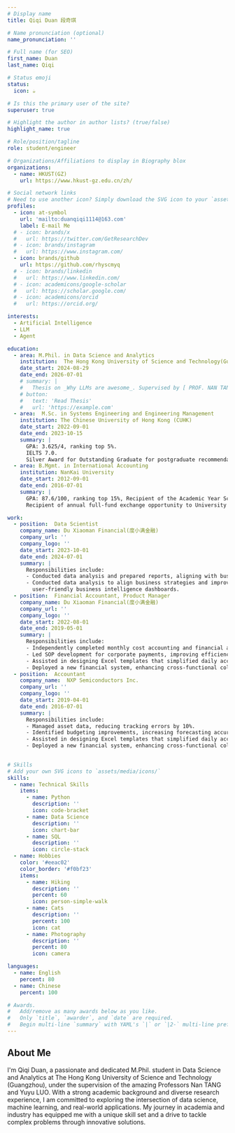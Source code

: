 ```yaml
---
# Display name
title: Qiqi Duan 段奇琪

# Name pronunciation (optional)
name_pronunciation: ''

# Full name (for SEO)
first_name: Duan
last_name: Qiqi

# Status emoji
status:
  icon: ☕️

# Is this the primary user of the site?
superuser: true

# Highlight the author in author lists? (true/false)
highlight_name: true

# Role/position/tagline
role: student/engineer

# Organizations/Affiliations to display in Biography blox
organizations:
  - name: HKUST(GZ)
    url: https://www.hkust-gz.edu.cn/zh/

# Social network links
# Need to use another icon? Simply download the SVG icon to your `assets/media/icons/` folder.
profiles:
  - icon: at-symbol
    url: 'mailto:duanqiqi1114@163.com'
    label: E-mail Me
  # - icon: brands/x
  #   url: https://twitter.com/GetResearchDev
  # - icon: brands/instagram
  #   url: https://www.instagram.com/
  - icon: brands/github
    url: https://github.com/rhyscmyq
  # - icon: brands/linkedin
  #   url: https://www.linkedin.com/
  # - icon: academicons/google-scholar
  #   url: https://scholar.google.com/
  # - icon: academicons/orcid
  #   url: https://orcid.org/

interests:
  - Artificial Intelligence
  - LLM
  - Agent

education:
  - area: M.Phil. in Data Science and Analytics
    institution:  The Hong Kong University of Science and Technology(Guang Zhou) 
    date_start: 2024-08-29
    date_end: 2026-07-01
    # summary: |
    #   Thesis on _Why LLMs are awesome_. Supervised by [ PROF. NAN TANG](https://nantang.github.io/) and [ Assistant Professor. YUYU LUO](https://luoyuyu.vip/). Presented papers at 5 IEEE conferences with the contributions being published in 2 Springer journals.
    # button:
    #   text: 'Read Thesis'
    #   url: 'https://example.com'
  - area:  M.Sc. in Systems Engineering and Engineering Management
    institution: The Chinese University of Hong Kong (CUHK)
    date_start: 2022-09-01
    date_end: 2023-10-15
    summary: |
      GPA: 3.625/4, ranking top 5%. 
      IELTS 7.0.
      Silver Award for Outstanding Graduate for postgraduate recommendation without exam.
  - area: B.Mgmt. in International Accounting
    institution: NanKai University
    date_start: 2012-09-01
    date_end: 2016-07-01
    summary: |
      GPA: 87.6/100, ranking top 15%, Recipient of the Academic Year Scholarship
      Recipient of annual full-fund exchange opportunity to University of Pompeu Fabra(Barcelona, Spain).

work:
  - position:  Data Scientist
    company_name: Du Xiaoman Financial(度小满金融)
    company_url: ''
    company_logo: ''
    date_start: 2023-10-01
    date_end: 2024-07-01
    summary: |
      Responsibilities include:
      - Conducted data analysis and prepared reports, aligning with business strategies to drive decision-making.
      - Conducted data analysis to align business strategies and improve decision-making, contributing to the development of
        user-friendly business intelligence dashboards.
  - position:  Financial Accountant, Product Manager
    company_name: Du Xiaoman Financial(度小满金融)
    company_url: ''
    company_logo: ''
    date_start: 2022-08-01
    date_end: 2019-05-01
    summary: |
      Responsibilities include:
      - Independently completed monthly cost accounting and financial analysis.
      - Led SOP development for corporate payments, improving efficiency by 30%.
      - Assisted in designing Excel templates that simplified daily accounting workflows, saving 50% of inspection time.
      - Deployed a new financial system, enhancing cross-functional collaboration.
  - position:  Accountant
    company_name:  NXP Semiconductors Inc.
    company_url: ''
    company_logo: ''
    date_start: 2019-04-01
    date_end: 2016-07-01
    summary: |
      Responsibilities include:
      - Managed asset data, reducing tracking errors by 10%.
      - Identified budgeting improvements, increasing forecasting accuracy.
      - Assisted in designing Excel templates that simplified daily accounting workflows, saving 50% of inspection time.
      - Deployed a new financial system, enhancing cross-functional collaboration.
  

# Skills
# Add your own SVG icons to `assets/media/icons/`
skills:
  - name: Technical Skills
    items:
      - name: Python
        description: ''
        icon: code-bracket
      - name: Data Science
        description: ''
        icon: chart-bar
      - name: SQL
        description: ''
        icon: circle-stack
  - name: Hobbies
    color: '#eeac02'
    color_border: '#f0bf23'
    items:
      - name: Hiking
        description: ''
        percent: 60
        icon: person-simple-walk
      - name: Cats
        description: ''
        percent: 100
        icon: cat
      - name: Photography
        description: ''
        percent: 80
        icon: camera

languages:
  - name: English
    percent: 80
  - name: Chinese
    percent: 100

# Awards.
#   Add/remove as many awards below as you like.
#   Only `title`, `awarder`, and `date` are required.
#   Begin multi-line `summary` with YAML's `|` or `|2-` multi-line prefix and indent 2 spaces below.
---
```


## About Me

I'm Qiqi Duan, a passionate and dedicated M.Phil. student in Data Science and Analytics at The Hong Kong University of Science and Technology (Guangzhou), under the supervision of the amazing Professors Nan TANG and Yuyu LUO. With a strong academic background and diverse research experience, I am committed to exploring the intersection of data science, machine learning, and real-world applications. My journey in academia and industry has equipped me with a unique skill set and a drive to tackle complex problems through innovative solutions.
